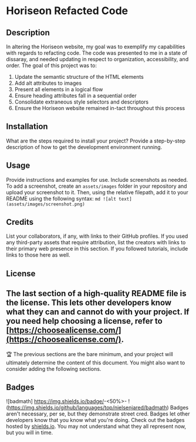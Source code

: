# Horiseon Refacted Code
## Description

In altering the Horiseon website, my goal was to exemplify my capabilities with regards to refacting code. The code was presented to me in a state of dissaray, and needed updating in respect to organization, accessibility, and order. The goal of this project was to:

  1. Update the semantic structure of the HTML elements
  2. Add alt attributes to images
  3. Present all elements in a logical flow
  4. Ensure heading attributes fall in a sequential order
  5. Consolidate extraneous style selectors and descriptors
  6. Ensure the Horiseon website remained in-tact throughout this process

## Installation
What are the steps required to install your project? Provide a step-by-step description of how to get the development environment running.
## Usage
Provide instructions and examples for use. Include screenshots as needed.
To add a screenshot, create an `assets/images` folder in your repository and upload your screenshot to it. Then, using the relative filepath, add it to your README using the following syntax:
    ```md
    ![alt text](assets/images/screenshot.png)
    ```
## Credits
List your collaborators, if any, with links to their GitHub profiles.
If you used any third-party assets that require attribution, list the creators with links to their primary web presence in this section.
If you followed tutorials, include links to those here as well.
## License
The last section of a high-quality README file is the license. This lets other developers know what they can and cannot do with your project. If you need help choosing a license, refer to [https://choosealicense.com/](https://choosealicense.com/).
---
🏆 The previous sections are the bare minimum, and your project will ultimately determine the content of this document. You might also want to consider adding the following sections.
## Badges
![badmath]
https://img.shields.io/badge/<CSS>-<50%>-<Green>
!(https://img.shields.io/github/languages/top/nielsenjared/badmath)
Badges aren't necessary, per se, but they demonstrate street cred. Badges let other developers know that you know what you're doing. Check out the badges hosted by [shields.io](https://shields.io/). You may not understand what they all represent now, but you will in time.
